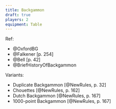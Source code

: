 ```yaml
---
title: Backgammon
draft: true
players: 2
equipment: Table
---
```



Ref:
- @OxfordBG
- @Falkener [p. 254]
- @Bell [p. 42]
- @BriefHistoryOfBackgammon

Variants:

- Duplicate Backgammon [@NewRules, p. 32]
- Chouettes [@NewRules, p. 162]
- Dutch Backgammon [@NewRules, p. 167]
- 1000-point Backgammon [@NewRules, p. 167]
